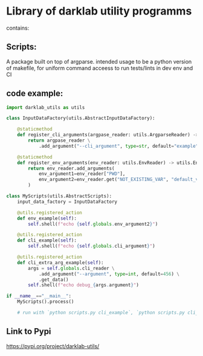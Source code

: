 
# Library of darklab utility programms

contains:

## Scripts:

A package built on top of argparse.
intended usage to be a python version of makefile, for uniform command acceess to run tests/lints in dev env and CI

## code example:

```py
import darklab_utils as utils

class InputDataFactory(utils.AbstractInputDataFactory):

    @staticmethod
    def register_cli_arguments(argpase_reader: utils.ArgparseReader) -> utils.ArgparseReader:
        return argpase_reader \
            .add_argument("--cli_argument", type=str, default="example")

    @staticmethod
    def register_env_arguments(env_reader: utils.EnvReader) -> utils.EnvReader:
        return env_reader.add_arguments(
            env_argument1=env_reader["PWD"],
            env_argument2=env_reader.get("NOT_EXISTING_VAR", "default_value"),
        )

class MyScripts(utils.AbstractScripts):
    input_data_factory = InputDataFactory

    @utils.registered_action
    def env_example(self):
        self.shell(f"echo {self.globals.env_argument2}")

    @utils.registered_action
    def cli_example(self):
        self.shell(f"echo {self.globals.cli_argument}")

    @utils.registered_action
    def cli_extra_arg_example(self):
        args = self.globals.cli_reader \
            .add_argument("--argument", type=int, default=456) \
            .get_data()
        self.shell(f"echo debug_{args.argument}")

if __name__=="__main__":
    MyScripts().process()

    # run with `python scripts.py cli_example`, `python scripts.py cli_extra_arg_example --argument=123`
```

## Link to Pypi
https://pypi.org/project/darklab-utils/

